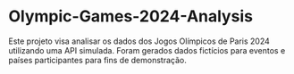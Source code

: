 # Olympic-Games-2024-Analysis
Este projeto visa analisar os dados dos Jogos Olímpicos de Paris 2024 utilizando uma API simulada. Foram gerados dados fictícios para eventos e países participantes para fins de demonstração.
